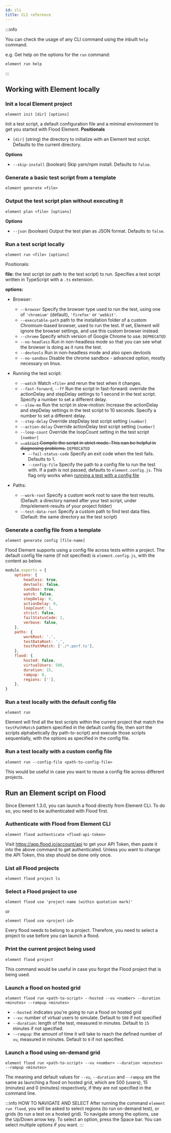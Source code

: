 ```yaml
---
id: cli
title: CLI reference
---
```


:::info

You can check the usage of any CLI command using the inbuilt `help` command.

e.g. Get help on the options for the `run` command:

```shell
element run help
```

:::

## Working with Element locally

### Init a local Element project

```shell
element init [dir] [options]
```

Init a test script, a default configuration file and a minimal environment to get you started with Flood Element.
**Positionals**
- `[dir]` (string) the directory to initialize with an Element test script. Defaults to the current directory.

**Options**
- `--skip-install` (boolean) Skip yarn/npm install. Defaults to `false`.

### Generate a basic test script from a template

```shell
element generate <file>
```

### Output the test script plan without executing it

```shell
element plan <file> [options]
```
**Options**
- `--json` (boolean) Output the test plan as JSON format. Defaults to `false`.

### Run a test script locally

```shell
element run <file> [options]
```

Positionals:

**file:** the test script (or path to the test script) to run. Specifies a test script written in TypeScript with a `.ts` extension.

**options:**

- Browser:
	- `--browser` Specify the browser type used to run the test, using one of `'chromium'` (default), `'firefox'` or `'webkit'`.
	- `--executable-path` path to the installation folder of a custom Chromium-based browser, used to run the test. If set, Element will ignore the browser settings, and use this custom browser instead.
  - `--chrome` Specify which version of Google Chrome to use. `DEPRECATED`
  - `--no-headless` Run in non-headless mode so that you can see what the browser is doing as it runs the test.
  - `--devtools` Run in non-headless mode and also open devtools
  - `--no-sandbox` Disable the chrome sandbox - advanced option, mostly necessary on linux.

- Running the test script:

  - `--watch` Watch `<file>` and rerun the test when it changes.
  - `--fast-forward`, `--ff` Run the script in fast-forward: override the actionDelay and stepDelay settings to 1 second in the test script. Specify a number to set a different delay.
  - `--slow-mo` Run the script in slow-motion: Increase the actionDelay
    and stepDelay settings in the test script to 10 seconds.
    Specify a number to set a different delay.
  - `--step-delay` Override stepDelay test script setting `[number]`
  - `--action-delay` Override actionDelay test script setting `[number]`
  - `--loop-count` Override the loopCount setting in the test script `[number]`
  - ~~`--strict` Compile the script in strict mode. This can be helpful
    in diagnosing problems.~~ `DEPRECATED`
	- `--fail-status-code` Specify an exit code when the test fails. Defaults to 1.
	- `--config-file` Specify the path to a config file to run the test with. If a path is not passed, defaults to `element.config.js`. This flag only works when [running a test with a config file](cli.md#run-a-test-locally-with-the-default-config-file)

- Paths:

  - `--work-root` Specify a custom work root to save the test results. (Default: a directory named after your test script, under /tmp/element-results of your project folder)
  - `--test-data-root` Specify a custom path to find test data files. (Default: the
    same directory as the test script)

### Generate a config file from a template

```shell
element generate config [file-name]
```

Flood Element supports using a config file across tests within a project. The default config file name (if not specified) is `element.config.js`, with the content as below.

```js
module.exports = {
	options: {
		headless: true,
		devtools: false,
		sandbox: true,
		watch: false,
		stepDelay: 0,
		actionDelay: 0,
		loopCount: 1,
		strict: false,
		failStatusCode: 1,
		verbose: false,
	},
	paths: {
		workRoot: '.',
		testDataRoot: '.',
		testPathMatch: ['./*.perf.ts'],
	},
	flood: {
		hosted: false,
		virtualUsers: 500,
		duration: 15,
		rampup: 0,
		regions: [''],
	},
}
```

### Run a test locally with the default config file

```shell
element run
```

Element will find all the test scripts within the current project that match the `testPathMatch` pattern specified in the default config file, then sort the scripts alphabetically (by path-to-script) and execute those scripts sequentially, with the options as specified in the config file.

### Run a test locally with a custom config file

```shell
element run --config-file <path-to-config-file>
```

This would be useful in case you want to reuse a config file across different projects.

## Run an Element script on Flood

Since Element 1.3.0, you can launch a flood directly from Element CLI. To do so, you need to be authenticated with Flood first.

### Authenticate with Flood from Element CLI

```shell
element flood authenticate <flood-api-token>
```

Visit https://app.flood.io/account/api to get your API Token, then paste it into the above command to get authenticated. Unless you want to change the API Token, this step should be done only once.

### List all Flood projects

```shell
element flood project ls
```

### Select a Flood project to use

```shell
element flood use 'project-name (within quotation mark)'
```

or

```shell
element flood use <project-id>
```

Every flood needs to belong to a project. Therefore, you need to select a project to use before you can launch a flood.

### Print the current project being used

```shell
element flood project
```

This command would be useful in case you forgot the Flood project that is being used.

### Launch a flood on hosted grid

```shell
element flood run <path-to-script> --hosted --vu <number> --duration <minutes> --rampup <minutes>
```

- `--hosted`: indicates you're going to run a flood on hosted grid
- `--vu`: number of virtual users to simulate. Default to `500` if not specified
- `--duration`: length of the test, measured in minutes. Default to `15` minutes if not specified.
- `--rampup`: the amount of time it will take to reach the defined number of `vu`, measured in minutes. Default to `0` if not specified.

### Launch a flood using on-demand grid

```shell
element flood run <path-to-script> --vu <number> --duration <minutes> --rampup <minutes>
```

The meaning and default values for `--vu`, `--duration` and `--rampup` are the same as launching a flood on hosted grid, which are 500 (users), 15 (minutes) and 0 (minutes) respectively, if they are not specified in the command line.

:::info HOW TO NAVIGATE AND SELECT
After running the command `element run flood`, you will be asked to select regions (to run on-demand test), or grids (to run a test on a hosted grid). To navigate among the options, use the Up/Down arrow key. To select an option, press the Space bar. You can select multiple options if you want.
:::